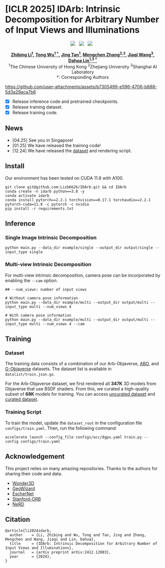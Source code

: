 # [ICLR 2025] IDArb: Intrinsic Decomposition for Arbitrary Number of Input Views and Illuminations

<div align="center">

 <a href='https://lizb6626.github.io/IDArb/'><img src='https://img.shields.io/badge/Project-Page-Green'></a> &nbsp;
 <a href='https://huggingface.co/datasets/lizb6626/Arb-Objaverse'><img src='https://img.shields.io/badge/%F0%9F%A4%97%20Hugging%20Face-Dataset-blue'></a> &nbsp;
 <a href='https://arxiv.org/abs/2412.12083'><img src='https://img.shields.io/badge/arXiv-2412.12083-b31b1b.svg'></a> &nbsp;

**[Zhibing Li<sup>1</sup>](https://lizb6626.github.io/), 
[Tong Wu<sup>1 &dagger;</sup>](https://wutong16.github.io/), 
[Jing Tan<sup>1</sup>](https://sparkstj.github.io/), 
[Mengchen Zhang<sup>2,3</sup>](https://kszpxxzmc.github.io/), 
[Jiaqi Wang<sup>3</sup>](https://myownskyw7.github.io/), 
[Dahua Lin<sup>1,3 &dagger;</sup>](http://dahua.site/)** 
<br>
<sup>1</sup>The Chinese University of Hong Kong
<sup>2</sup>Zhejiang University
<sup>3</sup>Shanghai AI Laboratory
<br>
&dagger;: Corresponding Authors

</div>

https://github.com/user-attachments/assets/b7305499-e596-4706-b888-5d3a29aca7b6

- [x] Release inference code and pretrained checkpoints.
- [x] Release training dataset.
- [x] Release training code.

## News

- [04.25] See you in Singapore!
- [01.25] We have released the training code!
- [12.24] We have released the [dataset](https://huggingface.co/datasets/lizb6626/Arb-Objaverse) and rendering script.

## Install

Our environment has been tested on CUDA 11.8 with A100.

```
git clone git@github.com:Lizb6626/IDArb.git && cd IDArb
conda create -n idarb python==3.8 -y
conda activate idarb
conda install pytorch==2.2.1 torchvision==0.17.1 torchaudio==2.2.1 pytorch-cuda=11.8 -c pytorch -c nvidia
pip install -r requirements.txt
```

## Inference

### Single Image Intrinsic Decomposition
```
python main.py --data_dir example/single --output_dir output/single --input_type single
```

### Multi-view Intrinsic Decomposition
For multi-view intrinsic decomposition, camera pose can be incorporated by enabling the `--cam` option.
```
## --num_views: number of input views

# Without camera pose information
python main.py --data_dir example/multi --output_dir output/multi --input_type multi --num_views 4

# With camera pose information
python main.py --data_dir example/multi --output_dir output/multi --input_type multi --num_views 4 --cam
```

## Training

### Dataset

The training data consists of a combination of our Arb-Objaverse, [ABO](https://amazon-berkeley-objects.s3.amazonaws.com/index.html), and [G-Objaverse](https://github.com/modelscope/richdreamer/tree/main/dataset/gobjaverse) datasets. The dataset list is available in `datalist/train.json.gz`.

For the Arb-Objaverse dataset, we first rendered all **347K** 3D models from Objaverse that use BSDF shaders. From this, we curated a high-quality subset of **68K** models for training.  You can access [uncurated dataset](https://huggingface.co/datasets/lizb6626/Arb-Objaverse/tree/main/data_uncurated) and [curated dataset](https://huggingface.co/datasets/lizb6626/Arb-Objaverse/tree/main/data).

### Training Script

To train the model, update the `dataset_root` in the configuration file `configs/train.yaml`. Then, run the following command:
```
accelerate launch --config_file configs/acc/8gpu.yaml train.py --config configs/train.yaml
```

## Acknowledgement

This project relies on many amazing repositories. Thanks to the authors for sharing their code and data.

- [Wonder3D](https://github.com/xxlong0/Wonder3D)
- [GeoWizard](https://github.com/fuxiao0719/GeoWizard)
- [EscherNet](https://github.com/kxhit/EscherNet)
- [Stanford-ORB](https://github.com/StanfordORB/Stanford-ORB)
- [NeRD](https://github.com/cgtuebingen/NeRD-Neural-Reflectance-Decomposition/tree/master)

## Citation
```
@article{li2024idarb,
  author    = {Li, Zhibing and Wu, Tong and Tan, Jing and Zhang, Mengchen and Wang, Jiaqi and Lin, Dahua},
  title     = {IDArb: Intrinsic Decomposition for Arbitrary Number of Input Views and Illuminations},
  journal   = {arXiv preprint arXiv:2412.12083},
  year      = {2024},
}
```